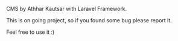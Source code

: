CMS by Athhar Kautsar with Laravel Framework.

This is on going project, so if you found some bug please report it.

Feel free to use it :)
